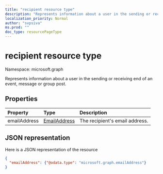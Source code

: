 ```yaml
---
title: "recipient resource type"
description: "Represents information about a user in the sending or receiving end of an event, message or group post. "
localization_priority: Normal
author: "svpsiva"
ms.prod: ""
doc_type: resourcePageType
---
```


# recipient resource type

Namespace: microsoft.graph

Represents information about a user in the sending or receiving end of an event, message or group post.

## Properties
| Property	   | Type	|Description|
|:---------------|:--------|:----------|
|emailAddress|[EmailAddress](emailaddress.md)|The recipient's email address.|

## JSON representation

Here is a JSON representation of the resource

<!-- {
  "blockType": "resource",
  "optionalProperties": [

  ],
  "@odata.type": "microsoft.graph.recipient"
}-->

```json
{
  "emailAddress": {"@odata.type": "microsoft.graph.emailAddress"}
}

```

<!-- uuid: 8fcb5dbc-d5aa-4681-8e31-b001d5168d79
2015-10-25 14:57:30 UTC -->
<!-- {
  "type": "#page.annotation",
  "description": "recipient resource",
  "keywords": "",
  "section": "documentation",
  "tocPath": ""
}-->

